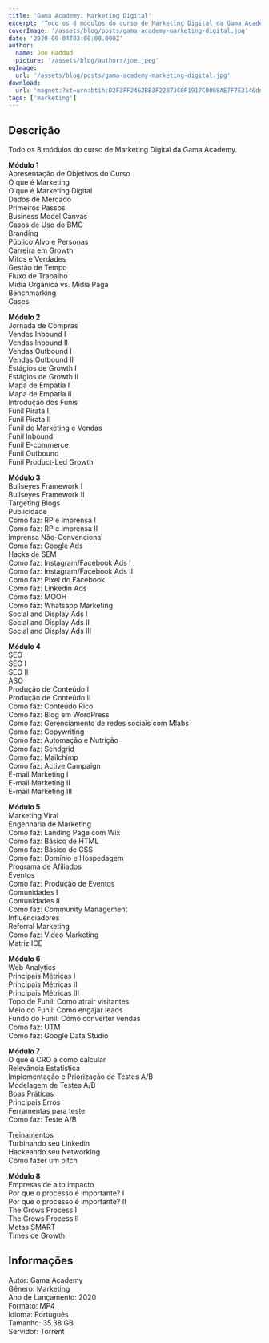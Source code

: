 ```yaml
---
title: 'Gama Academy: Marketing Digital'
excerpt: 'Todo os 8 módulos do curso de Marketing Digital da Gama Academy.Módulo 1Apresentação de Objetivos do CursoO que é MarketingO que é Marketing DigitalDados de MercadoPrimeiros PassosBusiness Model CanvasCasos de Uso do BMCBrandi'
coverImage: '/assets/blog/posts/gama-academy-marketing-digital.jpg'
date: '2020-09-04T03:00:00.000Z'
author:
  name: Joe Haddad
  picture: '/assets/blog/authors/joe.jpeg'
ogImage:
  url: '/assets/blog/posts/gama-academy-marketing-digital.jpg'
download:
  url: 'magnet:?xt=urn:btih:D2F3FF2462BB3F22873C0F1917C0008AE7F7E314&dn=Gama%20Academy%20-%20Marketing%20Digital&tr=udp%3a%2f%2ftracker.openbittorrent.com%3a1337%2fannounce&tr=udp%3a%2f%2ftracker.opentrackr.org%3a1337%2fannounce'
tags: ['marketing']
---
```

<h2>Descrição</h2>
<p></p><p>Todo os 8 módulos do curso de Marketing Digital da Gama Academy.</p><p><strong>Módulo 1</strong><br/>Apresentação de Objetivos do Curso<br/>O que é Marketing<br/>O que é Marketing Digital<br/>Dados de Mercado<br/>Primeiros Passos<br/>Business Model Canvas<br/>Casos de Uso do BMC<br/>Branding<br/>Público Alvo e Personas<br/>Carreira em Growth<br/>Mitos e Verdades<br/>Gestão de Tempo<br/>Fluxo de Trabalho<br/>Mídia Orgânica vs. Mídia Paga<br/>Benchmarking<br/>Cases</p><p><strong>Módulo 2</strong><br/>Jornada de Compras<br/>Vendas Inbound I<br/>Vendas Inbound II<br/>Vendas Outbound I<br/>Vendas Outbound II<br/>Estágios de Growth I<br/>Estágios de Growth II<br/>Mapa de Empatia I<br/>Mapa de Empatia II<br/>Introdução dos Funis<br/>Funil Pirata I<br/>Funil Pirata II<br/>Funil de Marketing e Vendas<br/>Funil Inbound<br/>Funil E-commerce<br/>Funil Outbound<br/>Funil Product-Led Growth</p><p><strong>Módulo 3</strong><br/>Bullseyes Framework I<br/>Bullseyes Framework II<br/>Targeting Blogs<br/>Publicidade<br/>Como faz: RP e Imprensa I<br/>Como faz: RP e Imprensa II<br/>Imprensa Não-Convencional<br/>Como faz: Google Ads<br/>Hacks de SEM<br/>Como faz: Instagram/Facebook Ads I<br/>Como faz: Instagram/Facebook Ads II<br/>Como faz: Pixel do Facebook<br/>Como faz: Linkedin Ads<br/>Como faz: MOOH<br/>Como faz: Whatsapp Marketing<br/>Social and Display Ads I<br/>Social and Display Ads II<br/>Social and Display Ads III</p><p><strong>Módulo 4</strong><br/>SEO<br/>SEO I<br/>SEO II<br/>ASO<br/>Produção de Conteúdo I<br/>Produção de Conteúdo II<br/>Como faz: Conteúdo Rico<br/>Como faz: Blog em WordPress<br/>Como faz: Gerenciamento de redes sociais com Mlabs<br/>Como faz: Copywriting<br/>Como faz: Automação e Nutrição<br/>Como faz: Sendgrid<br/>Como faz: Mailchimp<br/>Como faz: Active Campaign<br/>E-mail Marketing I<br/>E-mail Marketing II<br/>E-mail Marketing III</p><p><strong>Módulo 5</strong><br/>Marketing Viral<br/>Engenharia de Marketing<br/>Como faz: Landing Page com Wix<br/>Como faz: Básico de HTML<br/>Como faz: Básico de CSS<br/>Como faz: Domínio e Hospedagem<br/>Programa de Afiliados<br/>Eventos<br/>Como faz: Produção de Eventos<br/>Comunidades I<br/>Comunidades II<br/>Como faz: Community Management<br/>Influenciadores<br/>Referral Marketing<br/>Como faz: Video Marketing<br/>Matriz ICE</p><p><strong>Módulo 6</strong><br/>Web Analytics<br/>Principais Métricas I<br/>Principais Métricas II<br/>Principais Métricas III<br/>Topo de Funil: Como atrair visitantes<br/>Meio do Funil: Como engajar leads<br/>Fundo do Funil: Como converter vendas<br/>Como faz: UTM<br/>Como faz: Google Data Studio</p><p><strong>Módulo 7</strong><br/>O que é CRO e como calcular<br/>Relevância Estatística<br/>Implementação e Priorização de Testes A/B<br/>Modelagem de Testes A/B<br/>Boas Práticas<br/>Principais Erros<br/>Ferramentas para teste<br/>Como faz: Teste A/B</p><p>Treinamentos<br/>Turbinando seu Linkedin<br/>Hackeando seu Networking<br/>Como fazer um pitch</p><p><strong>Módulo 8</strong><br/>Empresas de alto impacto<br/>Por que o processo é importante? I<br/>Por que o processo é importante? II<br/>The Grows Process I<br/>The Grows Process II<br/>Metas SMART<br/>Times de Growth</p><h2>Informações</h2><p>Autor: Gama Academy<br/>Gênero: Marketing<br/>Ano de Lançamento: 2020<br/>Formato: MP4<br/>Idioma: Português<br/>Tamanho: 35.38 GB<br/>Servidor: Torrent</p>